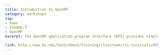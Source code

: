 ```yaml
---
title: Introduction to OpenMP
category: workshops
tag: 
- news
- IS&amp;T
- OpenMP
excerpt: The OpenMP application program interface (API) provides simple and flexible tools to develop parallel software for shared-memory multiprocessor systems. The basic approach to parallelizing with OpenMP is to insert special comments (directives) into the code that assist the compiler in mapping computation onto the CPUs. The beauty of this approach is that it is often possible to create efficient parallel code with only minor modifications to a serial code. This tutorial covers the major features of OpenMP through discussion and examples in C and Fortran. Some experience in C or Fortran programming is assumed. Understanding of parallel programming in general is helpful, but not required.

link: http://www.bu.edu/tech/about/training/classroom/rcs-tutorials/#OPENMP
---
```

